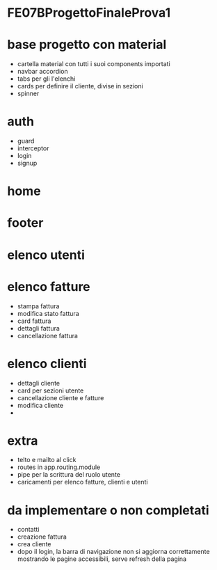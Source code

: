 # FE07BProgettoFinaleProva1

# base progetto con material
- cartella material con tutti i suoi components importati
- navbar accordion
- tabs per gli l'elenchi
- cards per definire il cliente, divise in sezioni
- spinner

# auth
- guard
- interceptor
- login
- signup

# home

# footer 

# elenco utenti

# elenco fatture
- stampa fattura
- modifica stato fattura
- card fattura
- dettagli fattura
- cancellazione fattura

# elenco clienti
- dettagli cliente
- card per sezioni utente
- cancellazione cliente e fatture
- modifica cliente
- 
# extra
- telto e mailto al click
- routes in app.routing.module
- pipe per la scrittura del ruolo utente
- caricamenti per elenco fatture, clienti e utenti


# da implementare o non completati
- contatti
- creazione fattura
- crea cliente
- dopo il login, la barra di navigazione non si aggiorna correttamente mostrando le pagine accessibili, serve refresh della pagina
